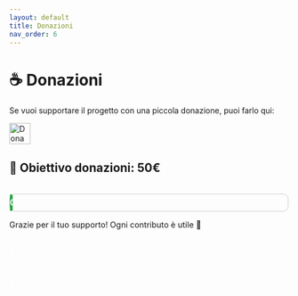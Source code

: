 ```yaml
---
layout: default
title: Donazioni
nav_order: 6
---
```


# ☕ Donazioni

Se vuoi supportare il progetto con una piccola donazione, puoi farlo qui:

<a href="https://paypal.me/MarcoMarino747" target="_blank">
  <img src="https://www.paypalobjects.com/webstatic/en_US/i/buttons/PP_logo_h_150x38.png" alt="Dona con PayPal" style="height: 38px;">
</a>

<h2>🎯 Obiettivo donazioni: 50€</h2> <br>

<div style="border: 1px solid #ccc; border-radius: 10px; width: 100%; max-width: 500px; height: 30px; margin-bottom: 10px;">
  <div style="width: 1%; height: 100%; background-color: #28a745; border-radius: 10px; text-align: center; color: white; font-weight: bold; line-height: 30px;">
    0€ / 50€
  </div>
</div>

<p style="font-size: 0.9rem;">Grazie per il tuo supporto! Ogni contributo è utile 💚</p>
